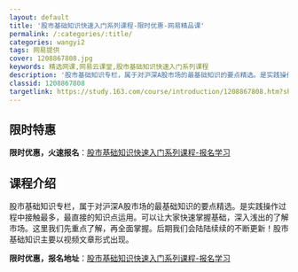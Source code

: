 ```yaml
---
layout: default
title: '股市基础知识快速入门系列课程-限时优惠-网易精品课'
permalink: /:categories/:title/
categories: wangyi2
tags: 网易提供
cover: 1208867808.jpg
keywords: 精选网课,网易云课堂,股市基础知识快速入门系列课程
description: '股市基础知识专栏，属于对沪深A股市场的最基础知识的要点精选。是实践操作过程中接触最多，最直接的知识点运用。可以让大家快速'
classid: 1208867808
targetlink: https://study.163.com/course/introduction/1208867808.htm?share=1&shareId=1025206652&utm_campaign=share&utm_medium=iphoneShare&utm_source=&utm_u=1025206652
---
```


## 限时特惠

**限时优惠，火速报名**：[股市基础知识快速入门系列课程-报名学习](https://study.163.com/course/introduction/1208867808.htm?share=1&shareId=1025206652&utm_campaign=share&utm_medium=iphoneShare&utm_source=&utm_u=1025206652)

## 课程介绍

股市基础知识专栏，属于对沪深A股市场的最基础知识的要点精选。是实践操作过程中接触最多，最直接的知识点运用。可以让大家快速掌握基础，深入浅出的了解市场。这里我们先重点了解，再全面掌握。后期我们会陆陆续续的不断更新！股市基础知识主要以视频文章形式出现。

**限时优惠，报名地址**：[股市基础知识快速入门系列课程-报名学习](https://study.163.com/course/introduction/1208867808.htm?share=1&shareId=1025206652&utm_campaign=share&utm_medium=iphoneShare&utm_source=&utm_u=1025206652)

